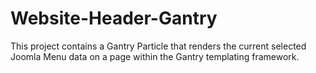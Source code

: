# Website-Header-Gantry
This project contains a Gantry Particle that renders the current selected Joomla Menu data on a page within the Gantry templating framework.
